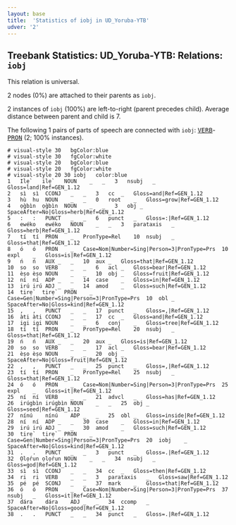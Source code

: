 ```yaml
---
layout: base
title:  'Statistics of iobj in UD_Yoruba-YTB'
udver: '2'
---
```


## Treebank Statistics: UD_Yoruba-YTB: Relations: `iobj`

This relation is universal.

2 nodes (0%) are attached to their parents as `iobj`.

2 instances of `iobj` (100%) are left-to-right (parent precedes child).
Average distance between parent and child is 7.

The following 1 pairs of parts of speech are connected with `iobj`: <tt><a href="yo_ytb-pos-VERB.html">VERB</a></tt>-<tt><a href="yo_ytb-pos-PRON.html">PRON</a></tt> (2; 100% instances).


~~~ conllu
# visual-style 30	bgColor:blue
# visual-style 30	fgColor:white
# visual-style 20	bgColor:blue
# visual-style 20	fgColor:white
# visual-style 20 30 iobj	color:blue
1	Ilẹ̀	ilẹ̀	NOUN	_	_	3	nsubj	_	Gloss=land|Ref=GEN_1.12
2	sì	sì	CCONJ	_	_	3	cc	_	Gloss=and|Ref=GEN_1.12
3	hù	hu	NOUN	_	_	0	root	_	Gloss=grow|Ref=GEN_1.12
4	ọ̀gbìn	ọ̀gbìn	NOUN	_	_	3	obj	_	SpaceAfter=No|Gloss=herb|Ref=GEN_1.12
5	:	:	PUNCT	_	_	6	punct	_	Gloss=:|Ref=GEN_1.12
6	ewéko	ewéko	NOUN	_	_	3	parataxis	_	Gloss=herb|Ref=GEN_1.12
7	tí	tí	PRON	_	PronType=Rel	10	nsubj	_	Gloss=that|Ref=GEN_1.12
8	ó	ó	PRON	_	Case=Nom|Number=Sing|Person=3|PronType=Prs	10	expl	_	Gloss=is|Ref=GEN_1.12
9	ń	ń	AUX	_	_	10	aux	_	Gloss=that|Ref=GEN_1.12
10	so	so	VERB	_	_	6	acl	_	Gloss=bear|Ref=GEN_1.12
11	èṣo	èṣo	NOUN	_	_	10	obj	_	Gloss=fruit|Ref=GEN_1.12
12	ní	ní	ADP	_	_	14	case	_	Gloss=in|Ref=GEN_1.12
13	irú	irú	ADJ	_	_	14	amod	_	Gloss=such|Ref=GEN_1.12
14	tirẹ̀	tirẹ̀	PRON	_	Case=Gen|Number=Sing|Person=3|PronType=Prs	10	obl	_	SpaceAfter=No|Gloss=kind|Ref=GEN_1.12
15	,	,	PUNCT	_	_	17	punct	_	Gloss=,|Ref=GEN_1.12
16	àti	àti	CCONJ	_	_	17	cc	_	Gloss=and|Ref=GEN_1.12
17	igi	igi	NOUN	_	_	6	conj	_	Gloss=tree|Ref=GEN_1.12
18	tí	tí	PRON	_	PronType=Rel	20	nsubj	_	Gloss=that|Ref=GEN_1.12
19	ń	ń	AUX	_	_	20	aux	_	Gloss=is|Ref=GEN_1.12
20	so	so	VERB	_	_	17	acl	_	Gloss=bear|Ref=GEN_1.12
21	èṣo	èṣo	NOUN	_	_	20	obj	_	SpaceAfter=No|Gloss=fruit|Ref=GEN_1.12
22	,	,	PUNCT	_	_	25	punct	_	Gloss=,|Ref=GEN_1.12
23	tí	tí	PRON	_	PronType=Rel	25	nsubj	_	Gloss=that|Ref=GEN_1.12
24	ó	ó	PRON	_	Case=Nom|Number=Sing|Person=3|PronType=Prs	25	expl	_	Gloss=it|Ref=GEN_1.12
25	ní	ní	VERB	_	_	21	advcl	_	Gloss=has|Ref=GEN_1.12
26	irúgbìn	irúgbìn	NOUN	_	_	25	obj	_	Gloss=seed|Ref=GEN_1.12
27	nínú	nínú	ADP	_	_	25	obl	_	Gloss=inside|Ref=GEN_1.12
28	ní	ní	ADP	_	_	30	case	_	Gloss=in|Ref=GEN_1.12
29	irú	irú	ADJ	_	_	30	amod	_	Gloss=such|Ref=GEN_1.12
30	tirẹ̀	tirẹ̀	PRON	_	Case=Gen|Number=Sing|Person=3|PronType=Prs	20	iobj	_	SpaceAfter=No|Gloss=kind|Ref=GEN_1.12
31	.	.	PUNCT	_	_	3	punct	_	Gloss=.|Ref=GEN_1.12
32	Ọlọ́run	ọlọ́run	NOUN	_	_	34	nsubj	_	Gloss=god|Ref=GEN_1.12
33	sì	sì	CCONJ	_	_	34	cc	_	Gloss=then|Ref=GEN_1.12
34	ri	ri	VERB	_	_	3	parataxis	_	Gloss=saw|Ref=GEN_1.12
35	pé	pé	SCONJ	_	_	37	mark	_	Gloss=that|Ref=GEN_1.12
36	ó	ó	PRON	_	Case=Nom|Number=Sing|Person=3|PronType=Prs	37	nsubj	_	Gloss=it|Ref=GEN_1.12
37	dára	dára	ADJ	_	_	34	ccomp	_	SpaceAfter=No|Gloss=good|Ref=GEN_1.12
38	.	.	PUNCT	_	_	34	punct	_	Gloss=.|Ref=GEN_1.12

~~~


